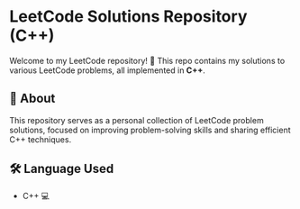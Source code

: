 # LeetCode Solutions Repository (C++)

Welcome to my LeetCode repository! 🚀 This repo contains my solutions to various LeetCode problems, all implemented in **C++**.

## 📌 About
This repository serves as a personal collection of LeetCode problem solutions, focused on improving problem-solving skills and sharing efficient C++ techniques.

## 🛠️ Language Used
- C++ 💻

